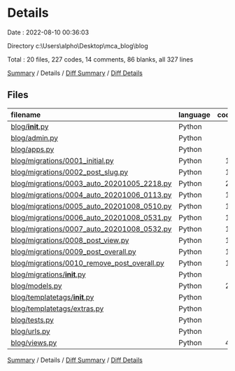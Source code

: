 # Details

Date : 2022-08-10 00:36:03

Directory c:\\Users\\alpho\\Desktop\\mca_blog\\blog

Total : 20 files,  227 codes, 14 comments, 86 blanks, all 327 lines

[Summary](results.md) / Details / [Diff Summary](diff.md) / [Diff Details](diff-details.md)

## Files
| filename | language | code | comment | blank | total |
| :--- | :--- | ---: | ---: | ---: | ---: |
| [blog/__init__.py](/blog/__init__.py) | Python | 0 | 0 | 1 | 1 |
| [blog/admin.py](/blog/admin.py) | Python | 3 | 1 | 0 | 4 |
| [blog/apps.py](/blog/apps.py) | Python | 3 | 0 | 3 | 6 |
| [blog/migrations/0001_initial.py](/blog/migrations/0001_initial.py) | Python | 17 | 1 | 7 | 25 |
| [blog/migrations/0002_post_slug.py](/blog/migrations/0002_post_slug.py) | Python | 13 | 1 | 6 | 20 |
| [blog/migrations/0003_auto_20201005_2218.py](/blog/migrations/0003_auto_20201005_2218.py) | Python | 27 | 1 | 6 | 34 |
| [blog/migrations/0004_auto_20201006_0113.py](/blog/migrations/0004_auto_20201006_0113.py) | Python | 12 | 1 | 6 | 19 |
| [blog/migrations/0005_auto_20201008_0510.py](/blog/migrations/0005_auto_20201008_0510.py) | Python | 12 | 1 | 6 | 19 |
| [blog/migrations/0006_auto_20201008_0531.py](/blog/migrations/0006_auto_20201008_0531.py) | Python | 13 | 1 | 6 | 20 |
| [blog/migrations/0007_auto_20201008_0532.py](/blog/migrations/0007_auto_20201008_0532.py) | Python | 13 | 1 | 6 | 20 |
| [blog/migrations/0008_post_view.py](/blog/migrations/0008_post_view.py) | Python | 12 | 1 | 6 | 19 |
| [blog/migrations/0009_post_overall.py](/blog/migrations/0009_post_overall.py) | Python | 12 | 1 | 6 | 19 |
| [blog/migrations/0010_remove_post_overall.py](/blog/migrations/0010_remove_post_overall.py) | Python | 11 | 1 | 6 | 18 |
| [blog/migrations/__init__.py](/blog/migrations/__init__.py) | Python | 0 | 0 | 1 | 1 |
| [blog/models.py](/blog/models.py) | Python | 23 | 1 | 4 | 28 |
| [blog/templatetags/__init__.py](/blog/templatetags/__init__.py) | Python | 0 | 0 | 1 | 1 |
| [blog/templatetags/extras.py](/blog/templatetags/extras.py) | Python | 5 | 0 | 2 | 7 |
| [blog/tests.py](/blog/tests.py) | Python | 1 | 1 | 2 | 4 |
| [blog/urls.py](/blog/urls.py) | Python | 7 | 0 | 3 | 10 |
| [blog/views.py](/blog/views.py) | Python | 43 | 1 | 8 | 52 |

[Summary](results.md) / Details / [Diff Summary](diff.md) / [Diff Details](diff-details.md)